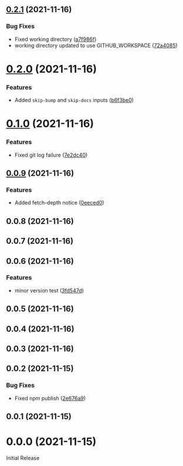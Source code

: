 ## [0.2.1](https://github.com/bvkimball/bump-and-release/compare/v0.2.0...v0.2.1) (2021-11-16)


### Bug Fixes

* Fixed working directory ([a7f986f](https://github.com/bvkimball/bump-and-release/commit/a7f986fbcec98c4be1ac0698b2dce949f11b09c7))
* working directory updated to use GITHUB_WORKSPACE ([72a4085](https://github.com/bvkimball/bump-and-release/commit/72a4085a5c2318ad3af22aea881795129c793e3b))



# [0.2.0](https://github.com/bvkimball/bump-and-release/compare/v0.1.0...v0.2.0) (2021-11-16)


### Features

* Added `skip-bump` and `skip-docs` inputs ([b6f3be0](https://github.com/bvkimball/bump-and-release/commit/b6f3be09783636f571eb9e07651755bb347b79fb))



# [0.1.0](https://github.com/bvkimball/bump-and-release/compare/v0.0.9...v0.1.0) (2021-11-16)


### Features

* Fixed git log failure ([7e2dc40](https://github.com/bvkimball/bump-and-release/commit/7e2dc4006689d9028ccf2e7b7d9eab053c6bc611))



## [0.0.9](https://github.com/bvkimball/bump-and-release/compare/v0.0.8...v0.0.9) (2021-11-16)


### Features

* Added fetch-depth notice ([0eeced0](https://github.com/bvkimball/bump-and-release/commit/0eeced0d7938ce4e2ac377ea99652d942897099a))



## 0.0.8 (2021-11-16)



## 0.0.7 (2021-11-16)



## 0.0.6 (2021-11-16)


### Features

* minor version test ([3fd547d](https://github.com/bvkimball/bump-and-release/commit/3fd547daa4d027166ead3fb757df1d2b0d0adee0))



## 0.0.5 (2021-11-16)



## 0.0.4 (2021-11-16)



## 0.0.3 (2021-11-16)



## 0.0.2 (2021-11-15)


### Bug Fixes

* Fixed npm publish ([2e676a9](https://github.com/bvkimball/bump-and-release/commit/2e676a9b89c0d02b50e50b704cbc45251fc51c91))



## 0.0.1 (2021-11-15)



# 0.0.0 (2021-11-15)

Initial Release

